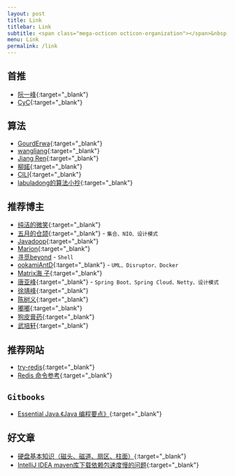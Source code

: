 ```yaml
---
layout: post
title: Link
titlebar: Link
subtitle: <span class="mega-octicon octicon-organization"></span>&nbsp;&nbsp; Resource link
menu: Link
permalink: /link
---
```


## 首推  

- [阮一峰](http://www.ruanyifeng.com/blog/){:target="_blank"}  
- [CyC](https://cyc2018.github.io/CS-Notes/#/){:target="_blank"}  

## 算法  
- [GourdErwa](https://github.com/GourdErwa/algorithms){:target="_blank"}  
- [wangliang](https://leetcode.wang/){:target="_blank"}  
- [Jiang Ren](https://jiangren.work/categories/%E7%AE%97%E6%B3%95/){:target="_blank"}  
- [柳婼](https://www.liuchuo.net/){:target="_blank"}  
- [CILI](http://micili.cn/){:target="_blank"}  
- [labuladong的算法小抄](https://labuladong.gitbook.io/algo/){:target="_blank"}    

## 推荐博主  

- [纯洁的微笑](http://www.ityouknow.com/){:target="_blank"}  
- [五月的仓颉](https://www.cnblogs.com/xrq730/){:target="_blank"} - `集合、NIO、设计模式`
- [Javadoop](https://www.javadoop.com/){:target="_blank"}  
- [Marion](https://www.majingjing.cn/){:target="_blank"}
- [寻觅beyond](https://www.cnblogs.com/-beyond/category/961475.html) - `Shell`
- [ookamiAntD](https://yangbingdong.com/){:target="_blank"} - `UML、Disruptor、Docker`  
- [Matrix海 子](https://www.cnblogs.com/dolphin0520/){:target="_blank"}   
- [唐亚峰](https://blog.battcn.com/){:target="_blank"} - `Spring Boot、Spring Cloud、Netty、设计模式`   
- [徐靖峰](https://www.cnkirito.moe/archives/){:target="_blank"}  
- [陈树义](https://www.cnblogs.com/chanshuyi/){:target="_blank"}  
- [嘟嘟](http://tengj.top/){:target="_blank"}  
- [狗皮膏药](https://plushunter.github.io/){:target="_blank"}  
- [武培轩](https://www.cnblogs.com/wupeixuan/){:target="_blank"}  

## 推荐网站  

- [try-redis](http://try.redis.io/){:target="_blank"}  
- [Redis 命令参考](http://doc.redisfans.com/){:target="_blank"}  


## `Gitbooks`  
- [Essential Java.《Java 编程要点》](https://waylau.gitbooks.io/essential-java/){:target="_blank"}  


## 好文章
- [硬盘基本知识（磁头、磁道、扇区、柱面）](https://www.cnblogs.com/jswang/p/9071847.html){:target="_blank"}
- [IntelliJ IDEA maven库下载依赖包速度慢的问题](https://www.cnblogs.com/skying555/p/8729733.html){:target="_blank"}




